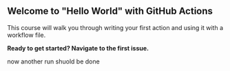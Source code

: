 ## Welcome to "Hello World" with GitHub Actions

This course will walk you through writing your first action and using it with a workflow file. 

**Ready to get started? Navigate to the first issue.**

now another run shuold be done
